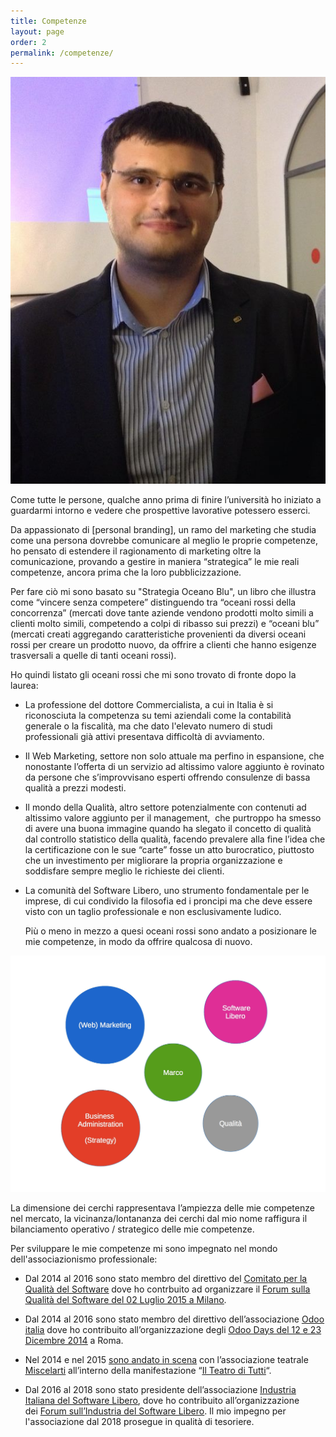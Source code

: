 ```yaml
---
title: Competenze
layout: page
order: 2
permalink: /competenze/
---
```


![Marco Lombardo](https://raw.githubusercontent.com/marcofromsicily/blog/master/images/marco-business.jpg)


Come tutte le persone, qualche anno prima di finire l&#8217;università ho iniziato a guardarmi intorno e vedere che prospettive lavorative potessero esserci.


Da appassionato di [personal branding], un ramo del marketing che studia come una persona dovrebbe comunicare al meglio le proprie competenze, ho pensato di estendere il ragionamento di marketing oltre la comunicazione, provando a gestire in maniera &#8220;strategica&#8221; le mie reali competenze, ancora prima che la loro pubblicizzazione.


Per fare ciò mi sono basato su "Strategia Oceano Blu", un libro che illustra come &#8220;vincere senza competere&#8221; distinguendo tra &#8220;oceani rossi della concorrenza&#8221; (mercati dove tante aziende vendono prodotti molto simili a clienti molto simili, competendo a colpi di ribasso sui prezzi) e &#8220;oceani blu&#8221; (mercati creati aggregando caratteristiche provenienti da diversi oceani rossi per creare un prodotto nuovo, da offrire a clienti che hanno esigenze trasversali a quelle di tanti oceani rossi).

Ho quindi listato gli oceani rossi che mi sono trovato di fronte dopo la laurea:

* La professione del dottore Commercialista, a cui in Italia è si riconosciuta la competenza su temi aziendali come la contabilità generale o la fiscalità, ma che dato l'elevato numero di studi professionali già attivi presentava difficoltà di avviamento.


* Il Web Marketing, settore non solo attuale ma perfino in espansione, che nonostante l&#8217;offerta di un servizio ad altissimo valore aggiunto è rovinato da persone che s&#8217;improvvisano esperti offrendo consulenze di bassa qualità a prezzi modesti.
 
* Il mondo della Qualità, altro settore potenzialmente con contenuti ad altissimo valore aggiunto per il management,  che purtroppo ha smesso di avere una buona immagine quando ha slegato il concetto di qualità dal controllo statistico della qualità, facendo prevalere alla fine l&#8217;idea che la certificazione con le sue &#8220;carte&#8221; fosse un atto burocratico, piuttosto che un investimento per migliorare la propria organizzazione e soddisfare sempre meglio le richieste dei clienti.
  
* La comunità del Software Libero, uno strumento fondamentale per le imprese, di cui condivido la filosofia ed i proncipi ma che deve essere visto con un taglio professionale e non esclusivamente ludico.

  Più o meno in mezzo a quesi oceani rossi sono andato a posizionare le mie competenze, in modo da offrire qualcosa di nuovo.


![blue-ocean](https://raw.githubusercontent.com/marcofromsicily/blog/master/images/bluocean.jpg)

La dimensione dei cerchi rappresentava l&#8217;ampiezza delle mie competenze nel mercato, la vicinanza/lontananza dei cerchi dal mio nome raffigura il bilanciamento operativo / strategico delle mie competenze.

Per sviluppare le mie competenze mi sono impegnato nel mondo dell'associazionismo professionale:


* Dal 2014 al 2016 sono stato membro del direttivo del <span style="text-decoration: underline;"><span style="text-decoration: underline;"><a style="text-decoration: underline;" href="http://www.qualitaonline.it/category/comitati/qualita-del-software/" target="_blank" rel="noopener noreferrer">Comitato per la Qualità del Software</a></span></span> dove ho contrbuito ad organizzare il <span style="text-decoration: underline;"><span style="text-decoration: underline;"><a style="text-decoration: underline;" href="http://www.slideshare.net/marcofromsicily/cloud-per-le-pmi-e-linnovazione-sociale-59082740" target="_blank" rel="noopener noreferrer">Forum sulla Qualità del Software del 02 Luglio 2015 a Milano</a></span></span>.


* Dal 2014 al 2016 sono stato membro del direttivo dell&#8217;associazione <span style="text-decoration: underline;"><span style="text-decoration: underline;"><a style="text-decoration: underline;" href="http://www.odoo-italia.org/" target="_blank" rel="noopener noreferrer">Odoo italia</a></span></span> dove ho contribuito all&#8217;organizzazione degli <span style="text-decoration: underline;"><span style="text-decoration: underline;"><a style="text-decoration: underline;" href="http://www.slideshare.net/marcofromsicily/crm-e-marketing-intelligence-con-odoo" target="_blank" rel="noopener noreferrer">Odoo Days del 12 e 23 Dicembre 2014</a></span></span> a Roma.

* Nel 2014 e nel 2015 <span style="text-decoration: underline;"><span style="text-decoration: underline;"><a style="text-decoration: underline;" href="https://www.youtube.com/watch?v=Sd8CG4npOIs" target="_blank" rel="noopener noreferrer">sono andato in scena</a></span></span> con l&#8217;associazione teatrale <span style="text-decoration: underline;"><span style="text-decoration: underline;"><a style="text-decoration: underline;" href="https://www.facebook.com/MiscelArti-285282424835963/?fref=ts" target="_blank" rel="noopener noreferrer">Miscelarti</a></span></span> all&#8217;interno della manifestazione &#8220;<span style="text-decoration: underline;"><span style="text-decoration: underline;"><a style="text-decoration: underline;" href="https://www.youtube.com/watch?v=avglbWZTaZI" target="_blank" rel="noopener noreferrer">Il Teatro di Tutti</a></span></span>&#8220;.

* Dal 2016 al 2018 sono stato presidente dell&#8217;associazione <span style="text-decoration: underline;"><a style="text-decoration: underline;" href="http://www.industriasoftwarelibero.it/" target="_blank" rel="noopener noreferrer">Industria Italiana del Software Libero</a></span>, dove ho contribuito all&#8217;organizzazione dei <span style="text-decoration: underline;"><a style="text-decoration: underline;" href="http://www.industriasoftwarelibero.it/incontri/" target="_blank" rel="noopener noreferrer">Forum sull&#8217;Industria del Software Libero</a></span>.
  Il mio impegno per l'associazione dal 2018 prosegue in qualità di tesoriere.
